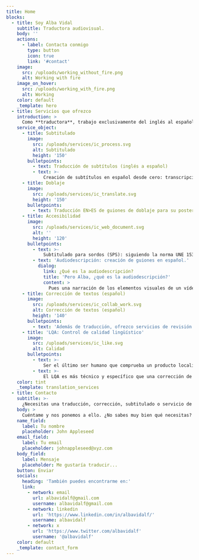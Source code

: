 ```yaml
---
title: Home
blocks:
  - title: Soy Alba Vidal
    subtitle: Traductora audiovisual.
    body: ''
    actions:
      - label: Contacta conmigo
        type: button
        icon: true
        link: '#contact'
    image:
      src: /uploads/working_without_fire.png
      alt: Working with fire
    image_on_hover:
      src: /uploads/working_with_fire.png
      alt: Working
    color: default
    _template: hero
  - title: Servicios que ofrezco
    introduction: >
      Como **traductora**, trabajo exclusivamente del inglés al español europeo (variante **EN>ES**). Esto me ha permitido centrarme y especializarme en el campo audiovisual, aunque también realizo traducción publicitaria y generalista.
    service_object:
      - title: Subtitulado
        image:
          src: /uploads/services/ic_process.svg
          alt: Subtitulado
          height: '150'
        bulletpoints:
          - text: Traducción de subtítulos (inglés a español)
          - text: >-
              Creación de subtítulos en español desde cero: transcripción y pautado.
      - title: Doblaje
        image:
          src: /uploads/services/ic_translate.svg
          height: '150'
        bulletpoints:
          - text: Traducción EN>ES de guiones de doblaje para su posterior ajuste.
      - title: Accesibilidad
        image:
          src: /uploads/services/ic_web_document.svg
          alt: ''
          height: '120'
        bulletpoints:
          - text: >-
              Subtitulado para sordos (SPS): siguiendo la norma UNE 153010.
          - text: 'Audiodescripción: creación de guiones en español.'
            dialog:
              link: ¿Qué es la audiodescripción?
              title: 'Pero Alba, ¿qué es la audiodescripción?'
              content: >
                Pues una narración de los elementos visuales de un vídeo, para mejorar el acceso al cine y la TV de las personas con discapacidad (vamos, una cosa muy bonita y necesaria). Más info aquí.
      - title: Corrección de textos (español)
        image:
          src: /uploads/services/ic_collab_work.svg
          alt: Corrección de textos (español)
          height: '140'
        bulletpoints:
          - text: 'Además de traducción, ofrezco servicios de revisión ortotipográfica y de estilo, tanto de textos originales en español como de traducciones. ¡No dejes que una puntuación descuidada te estropee un buen texto ni que se te cuele algún anglicismo raro en tu traducción! Cuatro ojos ven más que dos, etcétera. Y sí, soy la típica pesada que va por la calle señalando carteles y diciendo: _ahí sobra una coma_.'
      - title: 'LQA: Control de calidad lingüístico'
        image:
          src: /uploads/services/ic_like.svg
          alt: Calidad
        bulletpoints:
          - text: >-
              Ser el último ser humano que comprueba un producto localizado antes de que se publique es… muy necesario. ¡La cantidad de errores de última hora que se evitan así!
          - text: >-
              El LQA es más técnico y específico que una corrección de texto, e implica tareas como consultar guías de cliente y de estilo, usar software específico e implementar cambios de última hora. Muchas veces el proceso trasciende los idiomas y se hace control de calidad de lenguas que ni hablamos, por lo que es esencial tener conocimientos de lingüística y saber dónde y cómo mirar.
    color: tint
    _template: translation_services
  - title: Contacto
    subtitle: >-
      ¿Necesitas una traducción, corrección, subtitulado o servicio de accesibilidad audiovisual?
    body: >
      Cuéntame y nos ponemos a ello. ¿No sabes muy bien qué necesitas? ¡Escríbeme igual! Te asesoraré y ofreceré un presupuesto sin compromiso.
    name_field:
      label: Tu nombre
      placeholder: John Appleseed
    email_field:
      label: Tu email
      placeholder: johnappleseed@xyz.com
    body_field:
      label: Mensaje
      placeholder: Me gustaría traducir...
    button: Enviar
    socials:
      heading: 'También puedes encontrarme en:'
      link:
        - network: email
          url: albavidalf@gmail.com
          username: albavidalf@gmail.com
        - network: linkedin
          url: 'https://www.linkedin.com/in/albavidalf/'
          username: albavidalf
        - network: x
          url: 'https://www.twitter.com/albavidalf'
          username: '@albavidalf'
    color: default
    _template: contact_form
---
```


